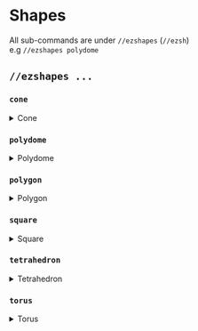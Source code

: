 # Shapes

All sub-commands are under `//ezshapes`  (`//ezsh`) \
e.g `//ezshapes polydome`

## `//ezshapes ...`

### `cone`

<details>

<summary>Cone</summary>

**`//ezsh cone <pattern> <radii> <height> [rotation] [-dos]`**

* **Pattern**: Specifies the block pattern.
* **Radii**: Defines the radii of the cone. The first value is for the North/South direction, and the second is for East/West. These directions can change if the cone is rotated.
* **Height**: Sets the height of the cone.
* **Rotation** (Default: 0): Determines the angle of rotation about the y-axis, in degrees. This can be aligned with the player's aiming direction if the `-o` switch is used.
* **-d**: When activated, generates the cone with the pointy side facing downwards.
* **-o**: When used, the player's aim direction is considered for the cone's rotation.
* **-s**: When used, the players selection will be moved to roughly cover the shape

</details>

### `polydome`

<details>

<summary>Polydome</summary>

**`//ezsh polydome <pattern> <sides> <radius> <height> [-vs]`**

* **Pattern**: Specifies the block pattern.&#x20;
* **Sides**: Defines the number of sides for the polydome.&#x20;
* **Radius**: Sets the radius of the polydome.&#x20;
* **Height** (Default: 1): Determines the height of the dome.&#x20;
* **-v**: Specifies a vertex pattern, altering the appearance at the vertices of the polydome.
* **-s**: When used, the players selection will be moved to roughly cover the shape

</details>

### `polygon`

<details>

<summary>Polygon</summary>

**`//ezsh polygon <pattern> <sides> <radius> <height> [direction] [-s]`** 

* **Pattern**: Specifies the block pattern.&#x20;
* **Sides**: Defines the number of sides for the polygon.&#x20;
* **Radius**: Sets the radius of the polygon.&#x20;
* **Height** (Default: 1): Determines the height of the polygon.&#x20;
* **Direction** (Default: Player AIM): Specifies the direction of placement, which can include diagonals.
* **-s**: When used, the players selection will be moved to roughly cover the shape

</details>

### `square`

<details>

<summary>Square</summary>

**`//ezsh square <pattern> <radius> <height> [-fws]`**

* **Pattern**: Specifies the block pattern.&#x20;
* **Radius**: Sets the radius of the square.&#x20;
* **Height** (Default: 1): Determines the height of the square.&#x20;
* **-f**: When activated, only the faces of the square are generated.&#x20;
* **-w**: When used, only the walls of the square are generated.
* **-s**: When used, the players selection will be moved to roughly cover the shape

</details>

### `tetrahedron`

<details>

<summary>Tetrahedron</summary>

**`//ezsh tetrahedron <pattern> <radius> [rotation] [-os]`**

* **Pattern**: Specifies the block pattern.&#x20;
* **Radius**: Sets the size of the Tetrahedron.&#x20;
* **Rotation** (Default: 0): Determines the angle of rotation about the y-axis, in degrees. This can be aligned with the player's aiming direction if the -o switch is used.&#x20;
* **-o**: When used, the player's aim direction is considered for the Tetrahedron's rotation.
* **-s**: When used, the players selection will be moved to roughly cover the shape

</details>

### `torus`

<details>

<summary>Torus</summary>

**`//ezsh torus <pattern> <major_radius> <minor_radius> <cross_section> [-os]`**

* **Pattern**: Specifies the block pattern.
* **Major Radius**: Sets the major radius of the torus.
* **Minor Radius**: Sets the minor radius of the torus.
* **Cross Section**: Determines the cross section shape of the torus 
* **-o**: When used, the rotation of the torus aligns with the player's aiming direction
* **-s**: When used, the players selection will be moved to roughly cover the shape

</details>
